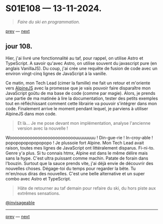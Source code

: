 # S01E108 — 13-11-2024.

> *Faire du ski en programmation.*

[prev](S01E107-12-11-2024.md) — [next](S01E109-14-11-2024.md)     

## jour 108.

Hier, j'ai livré une fonctionnalité au taf, pour rappel, on utilise Astro et TypeScript. A savoir qu'avec Astro, on utilise souvent du javascript pure (en anglais VanillaJS). Du coup, j'ai crée une requête de fusion de code avec un environ vingt-cinq lignes de JavaScript à la vanille.

Ce matin, mon Tech Lead (cimer la famille) me fait un retour et m'oriente vers [AlpineJS]() avec la promesse que je vais pouvoir faire disparaître mon JavaScript goûtu de ma base de code (comme par magie). Alors, je prends une partie de ma matinée à lire la documentation, tester des petits exemples tout en réfléchissant comment cette librairie va pouvoir s'intégrer dans mon code. Finalement arrive le moment pendant lequel, je parviens à utiliser AlpineJS dans mon code.

> Et là... Je me pose devant mon implémentation, analyse l'ancienne version avec la nouvelle ! 

Woooooooooooooooooooooooooouuuuuuuu ! Din-gue-rie ! In-croy-able ! popopopopopopopopo ! Je plussoie fort Alpine. Mon Tech Lead avait raison, toutes mes lignes de JavaScript ont littéralement disparus. Fi-ni-to. Genre y'a plus. Si tu connais htmx, Alpine est dans le même délire mais sans la hype. C'est ultra puissant comme machin. Patate de forain dans l'bouzin. Surtout que la sauce prends vite, j'ai déjà envie de découvrir des nouvelles choses. Dégage-toi du temps pour regarder la bête. Tu m'en/nous diras des nouvelles. C'est une belle alternative et un super combo avec Astro et TypeScript.

> Hâte de retourner au taf demain pour refaire du ski, du hors piste aux extrêmes sensations.

[@invisageable](https://twitter.com/invisageable)   

---

[prev](S01E107-12-11-2024.md) — [next](S01E109-14-11-2024.md)   